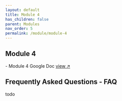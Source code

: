 ```yaml
---
layout: default
title: Module 4
has_children: false
parent: Modules
nav_order: 5
permalink: /module/module-4
---
```


<h2>Module 4</h2>
- Module 4 Google Doc <a href="#" target="_blank" rel="noopener">view &#x2197;</a>

<h2>Frequently Asked Questions - FAQ</h2>

todo